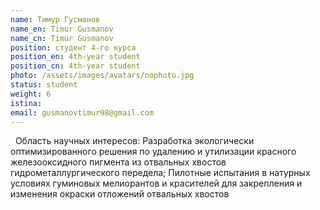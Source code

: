 ```yaml
---
name: Тимур Гусманов
name_en: Timur Gusmanov
name_cn: Timur Gusmanov
position: студент 4-го курса
position_en: 4th-year student
position_cn: 4th-year student
photo: /assets/images/avatars/nophoto.jpg
status: student
weight: 6
istina: 
email: gusmanovtimur98@gmail.com
---
```

 
Область научных интересов: Разработка экологически оптимизированного решения по удалению и утилизации красного железооксидного пигмента из отвальных хвостов гидрометаллургического передела; Пилотные испытания в натурных условиях гуминовых мелиорантов и красителей для закрепления и изменения окраски отложений отвальных хвостов

